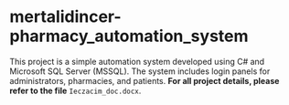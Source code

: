 # mertalidincer-pharmacy_automation_system
This project is a simple automation system developed using C# and Microsoft SQL Server (MSSQL). The system includes login panels for administrators, pharmacies, and patients.  **For all project details, please refer to the file** `Ieczacim_doc.docx`.
